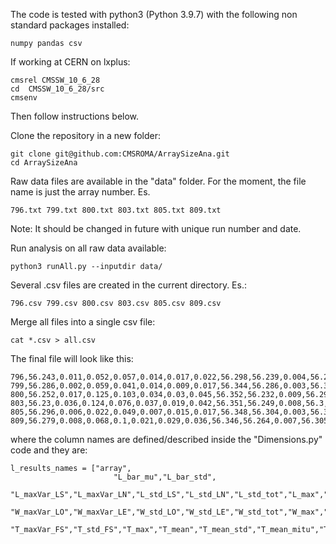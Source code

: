 

The code is tested with python3 (Python 3.9.7) with the following
non standard packages installed:
```
numpy pandas csv
```

If working at CERN on lxplus:
```
cmsrel CMSSW_10_6_28
cd  CMSSW_10_6_28/src
cmsenv
```
Then follow instructions below.

Clone the repository in a new folder:
```
git clone git@github.com:CMSROMA/ArraySizeAna.git
cd ArraySizeAna
```

Raw data files are available in the "data" folder.
For the moment, the file name is just the array number. Es.
```
796.txt	799.txt	800.txt	803.txt	805.txt	809.txt
```
Note: It should be changed in future with unique run number and date.

Run analysis on all raw data available:
```
python3 runAll.py --inputdir data/
```

Several .csv files are created in the current directory. Es.:
```
796.csv	799.csv	800.csv	803.csv	805.csv	809.csv
```

Merge all files into a single csv file:
```
cat *.csv > all.csv
```

The final file will look like this:
```
796,56.243,0.011,0.052,0.057,0.014,0.017,0.022,56.298,56.239,0.004,56.268,0.016,0.044,0.125,0.014,0.043,0.045,51.508,51.431,0.014,51.47,0.04,0.08,0.019,3.368,3.333,0.002,3.333,0.019
799,56.286,0.002,0.059,0.041,0.014,0.009,0.017,56.344,56.286,0.003,56.315,0.015,0.052,0.032,0.014,0.012,0.018,51.478,51.442,0.006,51.46,0.014,0.08,0.016,3.394,3.358,0.002,3.358,0.016
800,56.252,0.017,0.125,0.103,0.034,0.03,0.045,56.352,56.232,0.009,56.292,0.033,0.079,0.081,0.027,0.031,0.041,51.48,51.395,0.012,51.438,0.029,0.12,0.024,3.352,3.292,0.002,3.292,0.024
803,56.23,0.036,0.124,0.076,0.037,0.019,0.042,56.351,56.249,0.008,56.3,0.031,0.09,0.074,0.028,0.023,0.036,51.39,51.305,0.011,51.347,0.026,0.104,0.023,3.389,3.311,0.002,3.311,0.023
805,56.296,0.006,0.022,0.049,0.007,0.015,0.017,56.348,56.304,0.003,56.326,0.016,0.158,0.104,0.053,0.031,0.061,51.856,51.71,0.019,51.783,0.048,0.168,0.043,3.491,3.4,0.004,3.4,0.043
809,56.279,0.008,0.068,0.1,0.021,0.029,0.036,56.346,56.264,0.007,56.305,0.027,0.213,0.122,0.083,0.034,0.09,51.852,51.672,0.027,51.762,0.068,0.165,0.037,3.402,3.281,0.003,3.281,0.037
```

where the column names are defined/described inside the "Dimensions.py" code and they are:
```
l_results_names = ["array",
                       "L_bar_mu","L_bar_std",
                       "L_maxVar_LS","L_maxVar_LN","L_std_LS","L_std_LN","L_std_tot","L_max","L_mean","L_mean_std","L_mean_mitu","L_std_mitu",
                       "W_maxVar_LO","W_maxVar_LE","W_std_LO","W_std_LE","W_std_tot","W_max","W_mean","W_mean_std","W_mean_mitu","W_std_mitu",
                       "T_maxVar_FS","T_std_FS","T_max","T_mean","T_mean_std","T_mean_mitu","T_std_mitu"]
```

